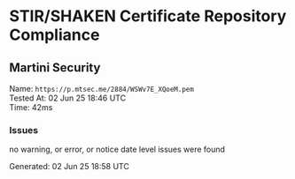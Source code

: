 # STIR/SHAKEN Certificate Repository Compliance

## Martini Security

Name: `https://p.mtsec.me/2884/WSWv7E_XQoeM.pem`\
Tested At: 02 Jun 25 18:46 UTC\
Time: 42ms

### Issues

no warning, or error, or notice date level issues were found

Generated: 02 Jun 25 18:58 UTC